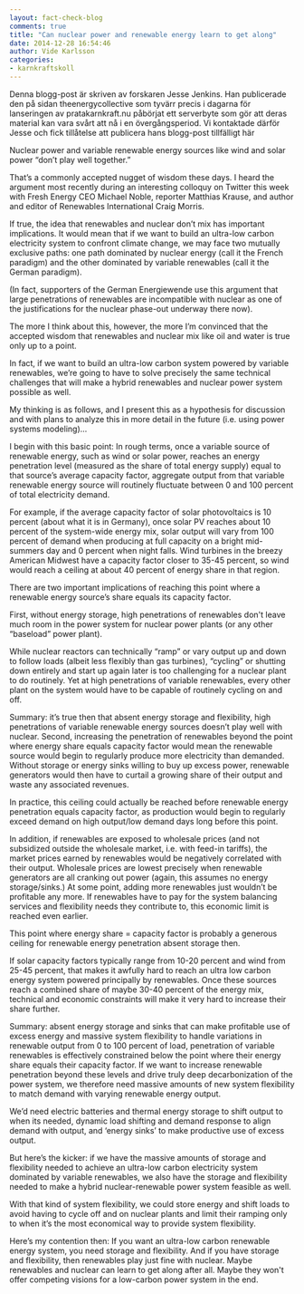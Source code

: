 ```yaml
---
layout: fact-check-blog
comments: true
title: "Can nuclear power and renewable energy learn to get along"
date: 2014-12-28 16:54:46
author: Vide Karlsson
categories:
- karnkraftskoll
---
```

Denna blogg-post är skriven av forskaren Jesse Jenkins. Han publicerade den på sidan theenergycollective som tyvärr precis i dagarna för lanseringen av pratakarnkraft.nu påbörjat ett serverbyte som gör att deras material kan vara svårt att nå i en övergångsperiod.
Vi kontaktade därför Jesse och fick tillåtelse att publicera hans blogg-post tillfälligt här

Nuclear power and variable renewable energy sources like wind and solar power “don’t play well together.”

That’s a commonly accepted nugget of wisdom these days. I heard the argument most recently during an interesting colloquy on Twitter this week with Fresh Energy CEO Michael Noble, reporter Matthias Krause, and author and editor of Renewables International Craig Morris.

If true, the idea that renewables and nuclear don’t mix has important implications. It would mean that if we want to build an ultra-low carbon electricity system to confront climate change, we may face two mutually exclusive paths: one path dominated by nuclear energy (call it the French paradigm) and the other dominated by variable renewables (call it the German paradigm).

(In fact, supporters of the German Energiewende use this argument that large penetrations of renewables are incompatible with nuclear as one of the justifications for the nuclear phase-out underway there now).

The more I think about this, however, the more I’m convinced that the accepted wisdom that renewables and nuclear mix like oil and water is true only up to a point.

In fact, if we want to build an ultra-low carbon system powered by variable renewables, we’re going to have to solve precisely the same technical challenges that will make a hybrid renewables and nuclear power system possible as well.

My thinking is as follows, and I present this as a hypothesis for discussion and with plans to analyze this in more detail in the future (i.e. using power systems modeling)…

I begin with this basic point: In rough terms, once a variable source of renewable energy, such as wind or solar power, reaches an energy penetration level (measured as the share of total energy supply) equal to that source’s average capacity factor, aggregate output from that variable renewable energy source will routinely fluctuate between 0 and 100 percent of total electricity demand.

For example, if the average capacity factor of solar photovoltaics is 10 percent (about what it is in Germany), once solar PV reaches about 10 percent of the system-wide energy mix, solar output will vary from 100 percent of demand when producing at full capacity on a bright mid-summers day and 0 percent when night falls. Wind turbines in the breezy American Midwest have a capacity factor closer to 35-45 percent, so wind would reach a ceiling at about 40 percent of energy share in that region. 

There are two important implications of reaching this point where a renewable energy source’s share equals its capacity factor.

First, without energy storage, high penetrations of renewables don't leave much room in the power system for nuclear power plants (or any other “baseload” power plant).

While nuclear reactors can technically “ramp” or vary output up and down to follow loads (albeit less flexibly than gas turbines), “cycling” or shutting down entirely and start up again later is too challenging for a nuclear plant to do routinely. Yet at high penetrations of variable renewables, every other plant on the system would have to be capable of routinely cycling on and off.

Summary: it’s true then that absent energy storage and flexibility, high penetrations of variable renewable energy sources doesn’t play well with nuclear.
Second, increasing the penetration of renewables beyond the point where energy share equals capacity factor would mean the renewable source would begin to regularly produce more electricity than demanded. Without storage or energy sinks willing to buy up excess power, renewable generators would then have to curtail a growing share of their output and waste any associated revenues.

In practice, this ceiling could actually be reached before renewable energy penetration equals capacity factor, as production would begin to regularly exceed demand on high output/low demand days long before this point.

In addition, if renewables are exposed to wholesale prices (and not subsidized outside the wholesale market, i.e. with feed-in tariffs), the market prices earned by renewables would be negatively correlated with their output. Wholesale prices are lowest precisely when renewable generators are all cranking out power (again, this assumes no energy storage/sinks.) At some point, adding more renewables just wouldn’t be profitable any more. If renewables have to pay for the system balancing services and flexibility needs they contribute to, this economic limit is reached even earlier.

This point where energy share = capacity factor is probably a generous ceiling for renewable energy penetration absent storage then.

If solar capacity factors typically range from 10-20 percent and wind from 25-45 percent, that makes it awfully hard to reach an ultra low carbon energy system powered principally by renewables. Once these sources reach a combined share of maybe 30-40 percent of the energy mix, technical and economic constraints will make it very hard to increase their share further.

Summary: absent energy storage and sinks that can make profitable use of excess energy and massive system flexibility to handle variations in renewable output from 0 to 100 percent of load, penetration of variable renewables is effectively constrained below the point where their energy share equals their capacity factor.
If we want to increase renewable penetration beyond these levels and drive truly deep decarbonization of the power system, we therefore need massive amounts of new system flexibility to match demand with varying renewable energy output.

We’d need electric batteries and thermal energy storage to shift output to when its needed, dynamic load shifting and demand response to align demand with output, and ‘energy sinks’ to make productive use of excess output.
<blockquote></blockquote>
But here’s the kicker: if we have the massive amounts of storage and flexibility needed to achieve an ultra-low carbon electricity system dominated by variable renewables, we also have the storage and flexibility needed to make a hybrid nuclear-renewable power system feasible as well.

With that kind of system flexibility, we could store energy and shift loads to avoid having to cycle off and on nuclear plants and limit their ramping only to when it’s the most economical way to provide system flexibility.

Here’s my contention then: If you want an ultra-low carbon renewable energy system, you need storage and flexibility. And if you have storage and flexibility, then renewables play just fine with nuclear.
Maybe renewables and nuclear can learn to get along after all. Maybe they won't offer competing visions for a low-carbon power system in the end.